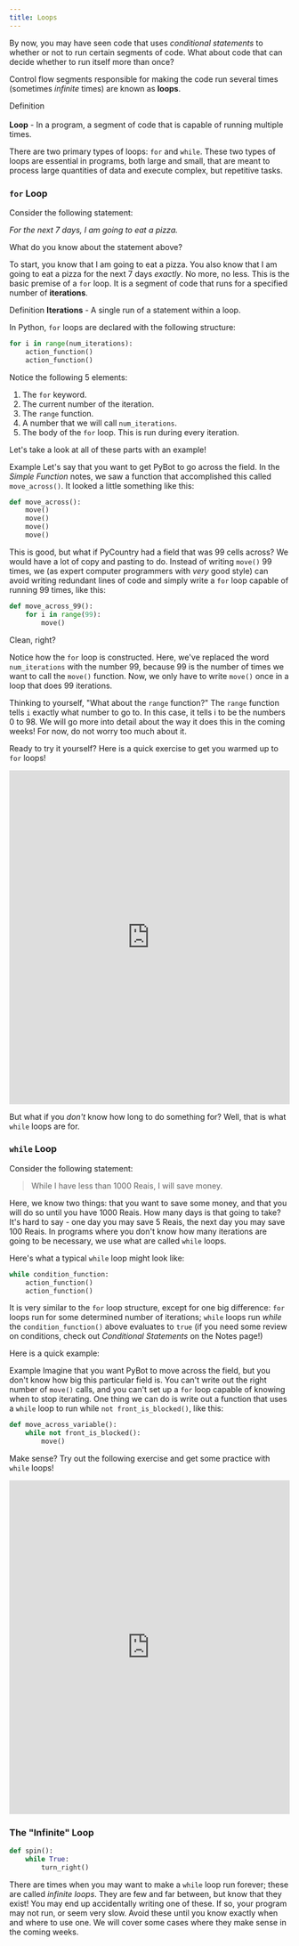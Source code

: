 ```yaml
---
title: Loops
---
```


By now, you may have seen code that uses _conditional statements_ to whether or not to run certain segments of code. What about code that can decide whether to run itself more than once?

Control flow segments responsible for making the code run several times (sometimes _infinite_ times) are known as **loops**. 


<div class="definition-section" markdown="1">

<span class="definition-title">Definition</span>
<br><br>
**Loop** - In a program, a segment of code that is capable of running multiple times.
</div>

There are two primary types of loops: `for` and `while`. These two types of loops are essential in programs, both large and small, that are meant to process large quantities of data and execute complex, but repetitive tasks.

<a class="anchor-offset" id="for-loop" href="#for-loop"></a>
### `for` Loop 

Consider the following statement:

_For the next 7 days, I am going to eat a pizza._

What do you know about the statement above?

To start, you know that I am going to eat a pizza. You also know that I am going to eat a pizza for the next 7 days _exactly_. No more, no less. This is the basic premise of a `for` loop. It is a segment of code that runs for a specified number of **iterations**.

<div class="definition-section" markdown="1">

<span class="definition-title">Definition</span>
**Iterations** - A single run of a statement within a loop.
</div>

In Python, `for` loops are declared with the following structure:

```python
for i in range(num_iterations):
    action_function()
    action_function()
```

Notice the following 5 elements:

1. The `for` keyword.
2. The current number of the iteration.
3. The `range` function.
4. A number that we will call `num_iterations`.
5. The body of the `for` loop. This is run during every iteration.

Let's take a look at all of these parts with an example!

<div class="example-section" markdown="1">

<span class="example-title">Example</span>
Let's say that you want to get PyBot to go across the field. In the _Simple Function_ notes, we saw a function that accomplished this called `move_across()`. It looked a little something like this:

```python
def move_across():
    move()
    move()
    move()
    move()
```

This is good, but what if PyCountry had a field that was 99 cells across? We would have a lot of copy and pasting to do. Instead of writing `move()` 99 times, we (as expert computer programmers with _very_ good style) can avoid writing redundant lines of code and simply write a `for` loop capable of running 99 times, like this:

```python
def move_across_99():
    for i in range(99):
        move()
```

Clean, right?

Notice how the `for` loop is constructed. Here, we've replaced the word `num_iterations` with the number 99, because 99 is the number of times we want to call the `move()` function. Now, we only have to write `move()` once in a loop that does 99 iterations.

</div>

<div class="aside" markdown="1">

Thinking to yourself, "What about the `range` function?" The `range` function tells `i` exactly what number to go to. In this case, it tells i to be the numbers 0 to 98. We will go more into detail about the way it does this in the coming weeks! For now, do not worry too much about it.

</div>

Ready to try it yourself? Here is a quick exercise to get you warmed up to `for` loops!

<iframe frameborder="0" width="100%" height="600px" src="https://repl.it/student_embed/assignment/1310896/e86ec91cd5e9e104582cc3f7263f19d4"></iframe>

But what if you _don't_ know how long to do something for? Well, that is what `while` loops are for.

<a class="anchor-offset" id="while-loop" href="#while-loop"></a>
### `while` Loop 

Consider the following statement:

> While I have less than 1000 Reais, I will save money.

Here, we know two things: that you want to save some money, and that you will do so until you have 1000 Reais. How many days is that going to take? It's hard to say - one day you may save 5 Reais, the next day you may save 100 Reais. In programs where you don't know how many iterations are going to be necessary, we use what are called `while` loops.

Here's what a typical `while` loop might look like:

```python
while condition_function:
    action_function()
    action_function()
```

It is very similar to the `for` loop structure, except for one big difference: `for` loops run for some determined number of iterations; `while` loops run _while_ the `condition_function()` above evaluates to `true` (if you need some review on conditions, check out _Conditional Statements_ on the Notes page!)

Here is a quick example:

<div class="example-section" markdown="1">

<span class="example-title">Example</span>
Imagine that you want PyBot to move across the field, but you don't know how big this particular field is. You can't write out the right number of `move()` calls, and you can't set up a `for` loop capable of knowing when to stop iterating. One thing we can do is write out a function that uses a `while` loop to run while `not front_is_blocked()`, like this:

```python
def move_across_variable():
    while not front_is_blocked():
        move()
```

</div>

Make sense? Try out the following exercise and get some practice with `while` loops!

<iframe frameborder="0" width="100%" height="600px" src="https://repl.it/student_embed/assignment/1310899/dbc2970a6f7c445de841e7a7ddf31ce0"></iframe>

<a class="anchor-offset" id="infinite-loop" href="#infinite-loop"></a>
### The "Infinite" Loop

```python
def spin():
    while True:
        turn_right()
```

There are times when you may want to make a `while` loop run forever; these are called _infinite loops_. They are few and far between, but know that they exist! You may end up accidentally writing one of these. If so, your program may not run, or seem very slow. Avoid these until you know exactly when and where to use one. We will cover some cases where they make sense in the coming weeks.

